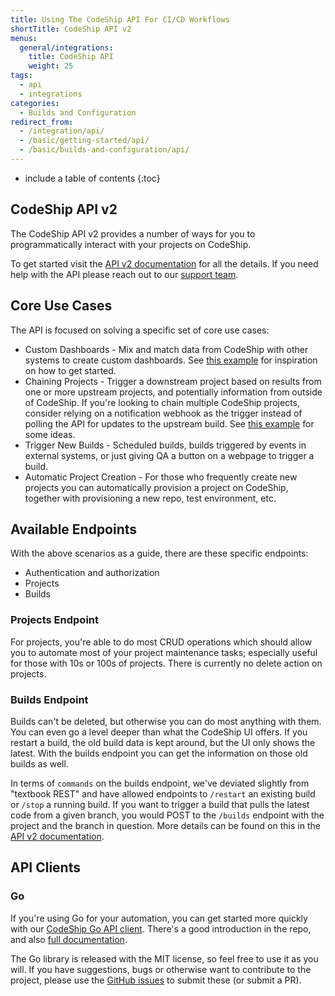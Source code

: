 ```yaml
---
title: Using The CodeShip API For CI/CD Workflows
shortTitle: CodeShip API v2
menus:
  general/integrations:
    title: CodeShip API
    weight: 25
tags:
  - api
  - integrations
categories:
  - Builds and Configuration  
redirect_from:
  - /integration/api/
  - /basic/getting-started/api/
  - /basic/builds-and-configuration/api/
---
```


* include a table of contents
{:toc}

## CodeShip API v2

The CodeShip API v2 provides a number of ways for you to programmatically interact with your projects on CodeShip.

To get started visit the [API v2 documentation](https://apidocs.codeship.com/v2/) for all the details. If you need help with the API please reach out to our [support team](https://helpdesk.codeship.com).

## Core Use Cases

The API is focused on solving a specific set of core use cases:

* Custom Dashboards - Mix and match data from CodeShip with other systems to create custom dashboards. See [this example](https://blog.codeship.com/creating-a-custom-build-status-page-using-codeship-api-v2/) for inspiration on how to get started.
* Chaining Projects - Trigger a downstream project based on results from one or more upstream projects, and potentially information from outside of CodeShip. If you're looking to chain multiple CodeShip projects, consider relying on a notification webhook as the trigger instead of polling the API for updates to the upstream build. See [this example](https://blog.codeship.com/chained-builds-with-codeship-api-v2/) for some ideas.
* Trigger New Builds - Scheduled builds, builds triggered by events in external systems, or just giving QA a button on a webpage to trigger a build.
* Automatic Project Creation - For those who frequently create new projects you can automatically provision a project on CodeShip, together with provisioning a new repo, test environment, etc.

## Available Endpoints

With the above scenarios as a guide, there are these specific endpoints:

* Authentication and authorization
* Projects
* Builds

### Projects Endpoint

For projects, you're able to do most CRUD operations which should allow you to automate most of your project maintenance tasks; especially useful for those with 10s or 100s of projects. There is currently no delete action on projects.

### Builds Endpoint

Builds can't be deleted, but otherwise you can do most anything with them. You can even go a level deeper than what the CodeShip UI offers. If you restart a build, the old build data is kept around, but the UI only shows the latest. With the builds endpoint you can get the information on those old builds as well.

In terms of `commands` on the builds endpoint, we've deviated slightly from "textbook REST" and have allowed endpoints to `/restart` an existing build or `/stop` a running build. If you want to trigger a build that pulls the latest code from a given branch, you would POST to the `/builds` endpoint with the project and the branch in question. More details can be found on this in the [API v2 documentation](https://apidocs.codeship.com/v2/).

## API Clients

### Go

If you're using Go for your automation, you can get started more quickly with our [CodeShip Go API client](https://github.com/codeship/codeship-go). There's a good introduction in the repo, and also [full documentation](https://godoc.org/github.com/codeship/codeship-go).

The Go library is released with the MIT license, so feel free to use it as you will. If you have suggestions, bugs or otherwise want to contribute to the project, please use the [GitHub issues](https://github.com/codeship/codeship-go/issues) to submit these (or submit a PR).
